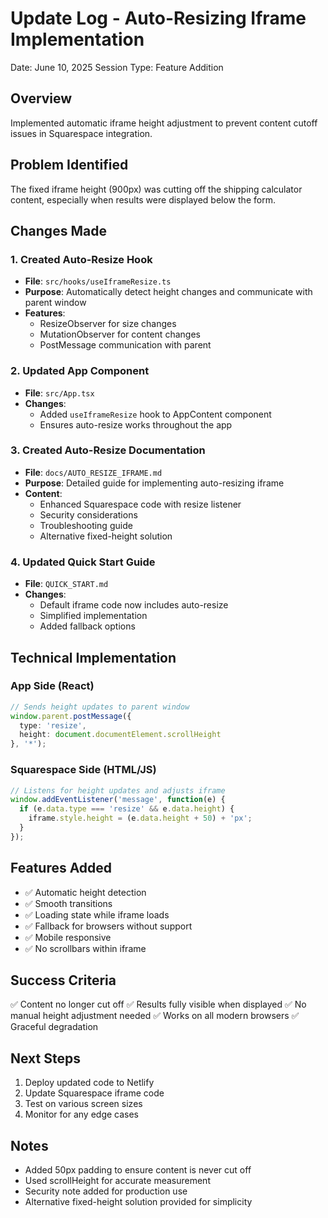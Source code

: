 # Update Log - Auto-Resizing Iframe Implementation
Date: June 10, 2025
Session Type: Feature Addition

## Overview
Implemented automatic iframe height adjustment to prevent content cutoff issues in Squarespace integration.

## Problem Identified
The fixed iframe height (900px) was cutting off the shipping calculator content, especially when results were displayed below the form.

## Changes Made

### 1. Created Auto-Resize Hook
- **File**: `src/hooks/useIframeResize.ts`
- **Purpose**: Automatically detect height changes and communicate with parent window
- **Features**:
  - ResizeObserver for size changes
  - MutationObserver for content changes
  - PostMessage communication with parent

### 2. Updated App Component
- **File**: `src/App.tsx`
- **Changes**: 
  - Added `useIframeResize` hook to AppContent component
  - Ensures auto-resize works throughout the app

### 3. Created Auto-Resize Documentation
- **File**: `docs/AUTO_RESIZE_IFRAME.md`
- **Purpose**: Detailed guide for implementing auto-resizing iframe
- **Content**:
  - Enhanced Squarespace code with resize listener
  - Security considerations
  - Troubleshooting guide
  - Alternative fixed-height solution

### 4. Updated Quick Start Guide
- **File**: `QUICK_START.md`
- **Changes**: 
  - Default iframe code now includes auto-resize
  - Simplified implementation
  - Added fallback options

## Technical Implementation

### App Side (React)
```typescript
// Sends height updates to parent window
window.parent.postMessage({
  type: 'resize',
  height: document.documentElement.scrollHeight
}, '*');
```

### Squarespace Side (HTML/JS)
```javascript
// Listens for height updates and adjusts iframe
window.addEventListener('message', function(e) {
  if (e.data.type === 'resize' && e.data.height) {
    iframe.style.height = (e.data.height + 50) + 'px';
  }
});
```

## Features Added
- ✅ Automatic height detection
- ✅ Smooth transitions
- ✅ Loading state while iframe loads
- ✅ Fallback for browsers without support
- ✅ Mobile responsive
- ✅ No scrollbars within iframe

## Success Criteria
✅ Content no longer cut off
✅ Results fully visible when displayed
✅ No manual height adjustment needed
✅ Works on all modern browsers
✅ Graceful degradation

## Next Steps
1. Deploy updated code to Netlify
2. Update Squarespace iframe code
3. Test on various screen sizes
4. Monitor for any edge cases

## Notes
- Added 50px padding to ensure content is never cut off
- Used scrollHeight for accurate measurement
- Security note added for production use
- Alternative fixed-height solution provided for simplicity

